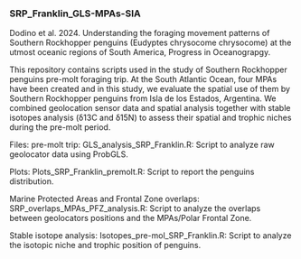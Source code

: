 ### SRP_Franklin_GLS-MPAs-SIA
Dodino et al. 2024. Understanding the foraging movement patterns of Southern Rockhopper penguins (Eudyptes chrysocome chrysocome) at the utmost oceanic regions of South America, Progress in Oceanograpgy.

This repository contains scripts used in the study of Southern Rockhopper penguins pre-molt foraging trip. 
At the South Atlantic Ocean, four MPAs have been created and in this study, we evaluate the spatial use of them by Southern Rockhopper penguins from Isla de los Estados, Argentina. We combined geolocation sensor data and spatial analysis together with stable isotopes analysis (δ13C and δ15N) to assess their spatial and trophic niches during the pre-molt period.

Files:
pre-molt trip: GLS_analysis_SRP_Franklin.R: Script to analyze raw geolocator data using ProbGLS.

Plots: Plots_SRP_Franklin_premolt.R: Script to report the penguins distribution.

Marine Protected Areas and Frontal Zone overlaps: SRP_overlaps_MPAs_PFZ_analysis.R: Script to analyze the overlaps between geolocators positions and the MPAs/Polar Frontal Zone.

Stable isotope analysis: Isotopes_pre-mol_SRP_Franklin.R: Script to analyze the isotopic niche and trophic position of penguins. 

